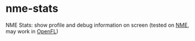 # nme-stats
NME Stats: show profile and debug information on screen (tested on [NME](https://github.com/haxenme/nme), may work in [OpenFL](http://www.openfl.org/))

